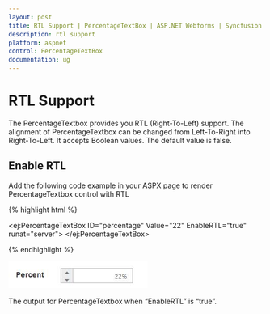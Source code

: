 ```yaml
---
layout: post
title: RTL Support | PercentageTextBox | ASP.NET Webforms | Syncfusion
description: rtl support
platform: aspnet
control: PercentageTextBox
documentation: ug
---
```


# RTL Support

The PercentageTextbox provides you RTL (Right-To-Left) support. The alignment of PercentageTextbox can be changed from Left-To-Right into Right-To-Left. It accepts Boolean values. The default value is false.

## Enable RTL 

Add the following code example in your ASPX page to render PercentageTextbox control with RTL

{% highlight html %}



<ej:PercentageTextBox ID="percentage" Value="22" EnableRTL="true" runat="server"> </ej:PercentageTextBox>



{% endhighlight %}



![](RTL-Support_images/RTL-Support_img1.png)

The output for PercentageTextbox when “EnableRTL” is “true”. 

